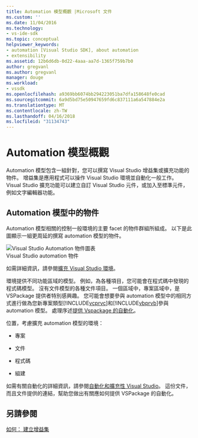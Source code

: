 ```yaml
---
title: Automation 模型概觀 |Microsoft 文件
ms.custom: ''
ms.date: 11/04/2016
ms.technology:
- vs-ide-sdk
ms.topic: conceptual
helpviewer_keywords:
- automation [Visual Studio SDK], about automation
- extensibility
ms.assetid: 12b6d6db-0d22-4aaa-aa7d-1365f759b7b0
author: gregvanl
ms.author: gregvanl
manager: douge
ms.workload:
- vssdk
ms.openlocfilehash: a9369bb6074bb294223051ba7dfa158648fe0cad
ms.sourcegitcommit: 6a9d5bd75e50947659fd6c837111a6a547884e2a
ms.translationtype: MT
ms.contentlocale: zh-TW
ms.lasthandoff: 04/16/2018
ms.locfileid: "31134743"
---
```

# <a name="automation-model-overview"></a>Automation 模型概觀
Automation 模型包含一組針對，您可以撰寫 Visual Studio 增益集或擴充功能的物件。 增益集是應用程式可以操作 Visual Studio 環境並自動化一般工作。 Visual Studio 擴充功能可以建立自訂 Visual Studio 元件，或加入至標準元件，例如文字編輯器功能。  
  
## <a name="objects-in-the-automation-model"></a>Automation 模型中的物件  
 Automation 模型相關的控制一般環境的主要 facet 的物件群組所組成。 以下是此圖顯示一組更周延的撰寫 automation 模型的物件。  
  
 ![Visual Studio Automation 物件圖表](../../extensibility/internals/media/vsvisualstudioautomationobjectchart.gif "vsVisualStudioAutomationObjectChart")  
Visual Studio automation 物件  
  
 如需詳細資訊，請參閱[擴充 Visual Studio 環境](http://msdn.microsoft.com/Library/4173a963-7ac7-4966-9bb7-e28a9d9f6792)。  
  
 環境提供不同功能區域的模型。 例如，為各種項目，您可能會在程式碼中發現的程式碼模型。 沒有文件模型的各種文件項目。 一個區域中，專案區域中，是 VSPackage 提供者特別感興趣。 您可能會想要參與 automation 模型中的相同方式進行做為您新專案類型[!INCLUDE[vcprvc](../../code-quality/includes/vcprvc_md.md)]和[!INCLUDE[vbprvb](../../code-quality/includes/vbprvb_md.md)]參與 automation 模型。 處理序述[提供 Vspackage 的自動化](../../extensibility/internals/providing-automation-for-vspackages.md)。  
  
 位置，考慮擴充 automation 模型的環境：  
  
-   專案  
  
-   文件  
  
-   程式碼  
  
-   組建  
  
 如需有關自動化的詳細資訊，請參閱[自動化和擴充性 Visual Studio](http://msdn.microsoft.com/Library/f71a2253-3e68-4e5e-9a18-edbba816caf6)。 這份文件，而且文件提供的連結，幫助您做出有關應如何提供 VSPackage 的自動化。  
  
## <a name="see-also"></a>另請參閱  
 [如何： 建立增益集](http://msdn.microsoft.com/Library/50be56d2-e3a5-4cd2-8569-2a0666b268ce)